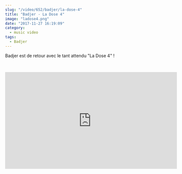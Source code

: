 ```yaml
--- 
slug: "/video/652/badjer/la-dose-4"
title: "Badjer - La Dose 4"
image: "ladose4.png"
date: "2017-11-27 16:19:09"
category:
  - music video
tags:
  - Badjer
---
```

<p>Badjer est de retour avec le tant attendu "La Dose 4" !</p><br/><p><iframe width="560" height="315" src="https://www.youtube.com/embed/JOp5NcXgpDU" frameborder="0" allowfullscreen></iframe></p>